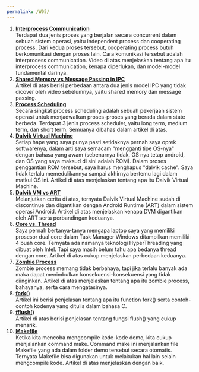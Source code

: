 ```yaml
---
permalink: /W05/
---
```

1. **[Interprocess Communication](https://www.youtube.com/watch?v=dJuYKfR8vec&ab_channel=NesoAcademy)**  
   Terdapat dua jenis proses yang berjalan secara concurrent dalam sebuah sistem operasi, yaitu independent process dan cooperating process. Dari kedua proses tersebut, cooperating process butuh berkomunikasi dengan proses lain. Cara komunikasi tersebut adalah interprocess communication. Video di atas menjelaskan tentang apa itu interprocess communication, kenapa diperlukan, dan model-model fundamental darinya.
2. **[Shared Memory vs Message Passing in IPC](https://www.geeksforgeeks.org/difference-between-shared-memory-model-and-message-passing-model-in-ipc/)**  
   Artikel di atas berisi perbedaan antara dua jenis model IPC yang tidak dicover oleh video sebelumnya, yaitu shared memory dan message passing.
3. **[Process Scheduling](https://www.guru99.com/process-scheduling.html)**  
   Secara singkat process scheduling adalah sebuah pekerjaan sistem operasi untuk menjadwalkan proses-proses yang berada dalam state berbeda. Terdapat 3 jenis process scheduler, yaitu long term, medium term, dan short term. Semuanya dibahas dalam artikel di atas.
4. **[Dalvik Virtual Machine](https://www.geeksforgeeks.org/what-is-dvmdalvik-virtual-machine/)**  
   Setiap hape yang saya punya pasti setidaknya pernah saya oprek softwarenya, dalam arti saya semacam "mengganti tipe OS-nya" dengan bahasa yang awam (sebenarnya tidak, OS nya tetap android, dan OS yang saya maksud di sini adalah ROM). Dalam proses penggantian ROM tersebut, saya harus menghapus "dalvik cache". Saya tidak terlalu memedulikannya sampai akhirnya bertemu lagi dalam matkul OS ini. Artikel di atas menjelaskan tentang apa itu Dalvik Virtual Machine.
5. **[Dalvik VM vs ART](https://blog.mindorks.com/what-are-the-differences-between-dalvik-and-art)**  
   Melanjutkan cerita di atas, ternyata Dalvik Virtual Machine sudah di discontinue dan digantikan dengan Android Runtime (ART) dalam sistem operasi Android. Artikel di atas menjelaskan kenapa DVM digantikan oleh ART serta perbandingan keduanya.
6. **[Core vs. Thread](https://www.guru99.com/cpu-core-multicore-thread.html)**  
   Saya pernah bertanya-tanya mengapa laptop saya yang memiliki prosesor dual core dalam Task Manager Windows ditampilkan memiliki 4 buah core. Ternyata ada namanya teknologi HyperThreading yang dibuat oleh Intel. Tapi saya masih belum tahu apa bedanya thread dengan core. Artikel di atas cukup menjelaskan perbedaan keduanya.
7. **[Zombie Process](https://www.howtogeek.com/119815/htg-explains-what-is-a-zombie-process-on-linux/)**  
   Zombie process memang tidak berbahaya, tapi jika terlalu banyak ada maka dapat menimbulkan konsekuensi-konsekuensi yang tidak diinginkan. Artikel di atas menjelaskan tentang apa itu zombie process, bahayanya, serta cara mengatasinya.
8. **[fork()](https://www.geeksforgeeks.org/fork-system-call/)**  
   Artikel ini berisi penjelasan tentang apa itu function fork() serta contoh-contoh kodenya yang ditulis dalam bahasa C.
9.  **[fflush()](https://www.tutorialspoint.com/c_standard_library/c_function_fflush.htm)**  
    Artikel di atas berisi penjelasan tentang fungsi flush() yang cukup menarik.
10. **[Makefile](https://opensource.com/article/18/8/what-how-makefile)**  
    Ketika kita mencoba mengcompile kode-kode demo, kita cukup menjalankan command make. Command make ini menjalankan file Makefile yang ada dalam folder demo tersebut secara otomatis. Ternyata Makefile bisa digunakan untuk melakukan hal lain selain mengcompile kode. Artikel di atas menjelaskan dengan baik.
    